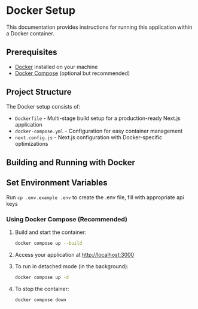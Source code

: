 # Docker Setup

This documentation provides instructions for running this application within a Docker container.

## Prerequisites

- [Docker](https://docs.docker.com/get-docker/) installed on your machine
- [Docker Compose](https://docs.docker.com/compose/install/) (optional but recommended)

## Project Structure

The Docker setup consists of:

- `Dockerfile` - Multi-stage build setup for a production-ready Next.js application
- `docker-compose.yml` - Configuration for easy container management
- `next.config.js` - Next.js configuration with Docker-specific optimizations

## Building and Running with Docker

## Set Environment Variables

Run `cp .env.example .env` to create the .env file, fill with appropriate api keys

### Using Docker Compose (Recommended)

1. Build and start the container:

   ```bash
   docker compose up --build
   ```

2. Access your application at [http://localhost:3000](http://localhost:3000)

3. To run in detached mode (in the background):

   ```bash
   docker compose up -d
   ```

4. To stop the container:

   ```bash
   docker compose down
   ```
